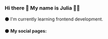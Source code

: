 ### Hi there 👋 My name is Julia 👩‍💻


⚫ I'm currently learning frontend development.

⚫ <b>My social pages:</b>
